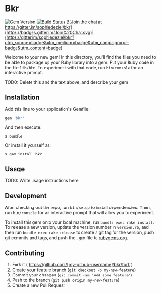 # Bkr

[![Gem Version](https://badge.fury.io/rb/bkr.svg)](http://badge.fury.io/rb/bkr)
[![Build Status](https://travis-ci.org/sophiedeziel/bkr.svg)](https://travis-ci.org/sophiedeziel/bkr)
[![Join the chat at https://gitter.im/sophiedeziel/bkr](https://badges.gitter.im/Join%20Chat.svg)](https://gitter.im/sophiedeziel/bkr?utm_source=badge&utm_medium=badge&utm_campaign=pr-badge&utm_content=badge)

Welcome to your new gem! In this directory, you'll find the files you need to be able to package up your Ruby library into a gem. Put your Ruby code in the file `lib/bkr`. To experiment with that code, run `bin/console` for an interactive prompt.

TODO: Delete this and the text above, and describe your gem

## Installation

Add this line to your application's Gemfile:

```ruby
gem 'bkr'
```

And then execute:

    $ bundle

Or install it yourself as:

    $ gem install bkr

## Usage

TODO: Write usage instructions here

## Development

After checking out the repo, run `bin/setup` to install dependencies. Then, run `bin/console` for an interactive prompt that will allow you to experiment.

To install this gem onto your local machine, run `bundle exec rake install`. To release a new version, update the version number in `version.rb`, and then run `bundle exec rake release` to create a git tag for the version, push git commits and tags, and push the `.gem` file to [rubygems.org](https://rubygems.org).

## Contributing

1. Fork it ( https://github.com/[my-github-username]/bkr/fork )
2. Create your feature branch (`git checkout -b my-new-feature`)
3. Commit your changes (`git commit -am 'Add some feature'`)
4. Push to the branch (`git push origin my-new-feature`)
5. Create a new Pull Request
